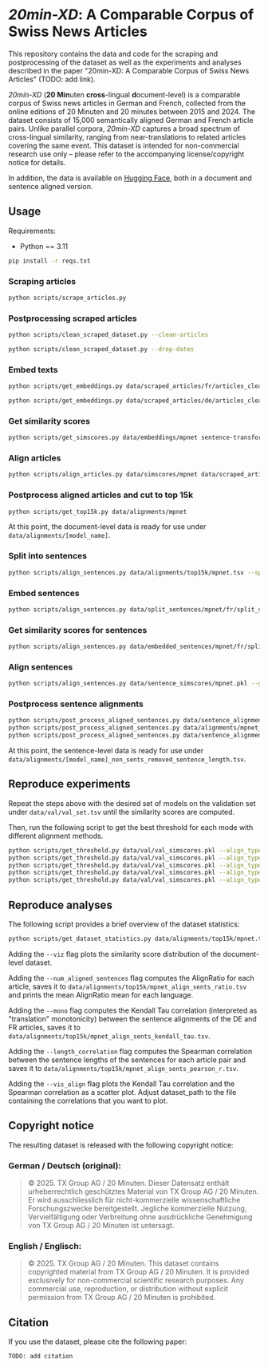 # _20min-XD_: A Comparable Corpus of Swiss News Articles

This repository contains the data and code for the scraping and postprocessing of the dataset as well as the experiments and analyses described in the paper "20min-XD: A Comparable Corpus of Swiss News Articles" (TODO: add link).

_20min-XD_ (**20 Min**uten **cross**-lingual **d**ocument-level) is a comparable corpus of Swiss news articles in German and French, collected from the online editions of 20 Minuten and 20 minutes between 2015 and 2024. The dataset consists of 15,000 semantically aligned German and French article pairs. Unlike parallel corpora, _20min-XD_ captures a broad spectrum of cross-lingual similarity, ranging from near-translations to related articles covering the same event. This dataset is intended for non-commercial research use only – please refer to the accompanying license/copyright notice for details.

In addition, the data is available on [Hugging Face](https://huggingface.co/datasets/ZurichNLP/20min-XD), both in a document and sentence aligned version.

## Usage

Requirements:

* Python == 3.11

```bash
pip install -r reqs.txt
```

### Scraping articles

```bash
python scripts/scrape_articles.py
```

### Postprocessing scraped articles

```bash
python scripts/clean_scraped_dataset.py --clean-articles
```

```bash
python scripts/clean_scraped_dataset.py --drop-dates
```

### Embed texts

```bash
python scripts/get_embeddings.py data/scraped_articles/fr/articles_cleaned_dates.tsv sentence-transformers/paraphrase-multilingual-mpnet-base-v2
```

```bash
python scripts/get_embeddings.py data/scraped_articles/de/articles_cleaned_dates.tsv sentence-transformers/paraphrase-multilingual-mpnet-base-v2
```

### Get similarity scores

```bash
python scripts/get_simscores.py data/embeddings/mpnet sentence-transformers/paraphrase-multilingual-mpnet-base-v2
```

### Align articles

```bash
python scripts/align_articles.py data/simscores/mpnet data/scraped_articles --align_type best
```

### Postprocess aligned articles and cut to top 15k

```bash
python scripts/get_top15k.py data/alignments/mpnet
```

At this point, the document-level data is ready for use under `data/alignments/[model_name]`.

### Split into sentences

```bash
python scripts/align_sentences.py data/alignments/top15k/mpnet.tsv --split_sentences
```

### Embed sentences

```bash
python scripts/align_sentences.py data/split_sentences/mpnet/fr/split_sentences.tsv --embed_sentences
```

### Get similarity scores for sentences

```bash
python scripts/align_sentences.py data/embedded_sentences/mpnet/fr/split_sentences.tsv --get_simscores
```

### Align sentences

```bash
python scripts/align_sentences.py data/sentence_simscores/mpnet.pkl --get_sentence_alignments
```

### Postprocess sentence alignments

```bash
python scripts/post_process_aligned_sentences.py data/sentence_alignments/mpnet.tsv --get_highest_match && \
python scripts/post_process_aligned_sentences.py data/alignments/mpnet_highest_match.tsv --remove_non_sents && \
python scripts/post_process_aligned_sentences.py data/sentence_alignments/mpnet_highest_match_non_sents_removed.tsv --get_sentence_length
```

At this point, the sentence-level data is ready for use under `data/alignments/[model_name]_non_sents_removed_sentence_length.tsv`.


## Reproduce experiments

Repeat the steps above with the desired set of models on the validation set under `data/val/val_set.tsv` until the similarity scores are computed.

Then, run the following script to get the best threshold for each mode with different alignment methods.

```bash
python scripts/get_threshold.py data/val/val_simscores.pkl --align_type best; 
python scripts/get_threshold.py data/val/val_simscores.pkl --align_type best_fr; 
python scripts/get_threshold.py data/val/val_simscores.pkl --align_type best_de;
python scripts/get_threshold.py data/val/val_simscores.pkl --align_type best_both;
python scripts/get_threshold.py data/val/val_simscores.pkl --align_type above_threshold
```


## Reproduce analyses

The following script provides a brief overview of the dataset statistics:
```bash
python scripts/get_dataset_statistics.py data/alignments/top15k/mpnet.tsv
```

Adding the `--viz` flag plots the similarity score distribution of the document-level dataset.

Adding the `--num_aligned_sentences` flag computes the AlignRatio for each article, saves it to `data/alignments/top15k/mpnet_align_sents_ratio.tsv` and prints the mean AlignRatio mean for each language.

Adding the `--mono` flag computes the Kendall Tau correlation (interpreted as "translation" monotonicity) between the sentence alignments of the DE and FR articles, saves it to `data/alignments/top15k/mpnet_align_sents_kendall_tau.tsv`.

Adding the `--length_correlation` flag computes the Spearman correlation between the sentence lengths of the sentences for each article pair and saves it to `data/alignments/top15k/mpnet_align_sents_pearson_r.tsv`.

Adding the `--vis_align` flag plots the Kendall Tau correlation and the Spearman correlation as a scatter plot. Adjust dataset_path to the file containing the correlations that you want to plot.


## Copyright notice

The resulting dataset is released with the following copyright notice:

### German / Deutsch (original):

> © 2025. TX Group AG / 20 Minuten.
> Dieser Datensatz enthält urheberrechtlich geschütztes Material von TX Group AG / 20 Minuten. Er wird ausschliesslich für nicht-kommerzielle wissenschaftliche Forschungszwecke bereitgestellt. Jegliche kommerzielle Nutzung, Vervielfältigung oder Verbreitung ohne ausdrückliche Genehmigung von TX Group AG / 20 Minuten ist untersagt.


### English / Englisch:

> © 2025. TX Group AG / 20 Minuten.
> This dataset contains copyrighted material from TX Group AG / 20 Minuten. It is provided exclusively for non-commercial scientific research purposes. Any commercial use, reproduction, or distribution without explicit permission from TX Group AG / 20 Minuten is prohibited.


## Citation

If you use the dataset, please cite the following paper:

```
TODO: add citation
```




